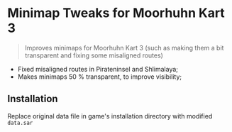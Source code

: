 # Minimap Tweaks for Moorhuhn Kart 3

> Improves minimaps for Moorhuhn Kart 3 (such as making them a bit transparent and fixing some misaligned routes)

- Fixed misaligned routes in Pirateninsel and Shlimalaya;
- Makes minimaps 50 % transparent, to improve visibility;

## Installation

Replace original data file in game's installation directory with modified `data.sar`
